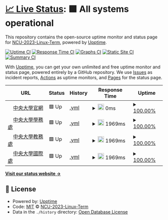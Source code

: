 # [📈 Live Status](https://NCU-2023-Linux-Term.github.io/upptime): <!--live status--> **🟩 All systems operational**

This repository contains the open-source uptime monitor and status page for [NCU-2023-Linux-Term](https://NCU-2023-Linux-Term.github.io/upptime), powered by [Upptime](https://github.com/upptime/upptime).

[![Uptime CI](https://github.com/NCU-2023-Linux-Term/upptime/workflows/Uptime%20CI/badge.svg)](https://github.com/NCU-2023-Linux-Term/upptime/actions?query=workflow%3A%22Uptime+CI%22)
[![Response Time CI](https://github.com/NCU-2023-Linux-Term/upptime/workflows/Response%20Time%20CI/badge.svg)](https://github.com/NCU-2023-Linux-Term/upptime/actions?query=workflow%3A%22Response+Time+CI%22)
[![Graphs CI](https://github.com/NCU-2023-Linux-Term/upptime/workflows/Graphs%20CI/badge.svg)](https://github.com/NCU-2023-Linux-Term/upptime/actions?query=workflow%3A%22Graphs+CI%22)
[![Static Site CI](https://github.com/NCU-2023-Linux-Term/upptime/workflows/Static%20Site%20CI/badge.svg)](https://github.com/NCU-2023-Linux-Term/upptime/actions?query=workflow%3A%22Static+Site+CI%22)
[![Summary CI](https://github.com/NCU-2023-Linux-Term/upptime/workflows/Summary%20CI/badge.svg)](https://github.com/NCU-2023-Linux-Term/upptime/actions?query=workflow%3A%22Summary+CI%22)

With [Upptime](https://upptime.js.org), you can get your own unlimited and free uptime monitor and status page, powered entirely by a GitHub repository. We use [Issues](https://github.com/NCU-2023-Linux-Term/upptime/issues) as incident reports, [Actions](https://github.com/NCU-2023-Linux-Term/upptime/actions) as uptime monitors, and [Pages](https://NCU-2023-Linux-Term.github.io/upptime) for the status page.

<!--start: status pages-->
<!-- This summary is generated by Upptime (https://github.com/upptime/upptime) -->
<!-- Do not edit this manually, your changes will be overwritten -->
<!-- prettier-ignore -->
| URL | Status | History | Response Time | Uptime |
| --- | ------ | ------- | ------------- | ------ |
| <img alt="" src="https://icons.duckduckgo.com/ip3/www.ncu.edu.tw.ico" height="13"> [中央大學官網](https://www.ncu.edu.tw/tw/) | 🟩 Up | [.yml](https://github.com/NCU-2023-Linux-Term/upptime/commits/HEAD/history/.yml) | <details><summary><img alt="Response time graph" src="./graphs//response-time-week.png" height="20"> 0ms</summary><br><a href="https://NCU-2023-Linux-Term.github.io/upptime/history/"><img alt="Response time 0" src="https://img.shields.io/endpoint?url=https%3A%2F%2Fraw.githubusercontent.com%2FNCU-2023-Linux-Term%2Fupptime%2FHEAD%2Fapi%2F%2Fresponse-time.json"></a><br><a href="https://NCU-2023-Linux-Term.github.io/upptime/history/"><img alt="24-hour response time 0" src="https://img.shields.io/endpoint?url=https%3A%2F%2Fraw.githubusercontent.com%2FNCU-2023-Linux-Term%2Fupptime%2FHEAD%2Fapi%2F%2Fresponse-time-day.json"></a><br><a href="https://NCU-2023-Linux-Term.github.io/upptime/history/"><img alt="7-day response time 0" src="https://img.shields.io/endpoint?url=https%3A%2F%2Fraw.githubusercontent.com%2FNCU-2023-Linux-Term%2Fupptime%2FHEAD%2Fapi%2F%2Fresponse-time-week.json"></a><br><a href="https://NCU-2023-Linux-Term.github.io/upptime/history/"><img alt="30-day response time 0" src="https://img.shields.io/endpoint?url=https%3A%2F%2Fraw.githubusercontent.com%2FNCU-2023-Linux-Term%2Fupptime%2FHEAD%2Fapi%2F%2Fresponse-time-month.json"></a><br><a href="https://NCU-2023-Linux-Term.github.io/upptime/history/"><img alt="1-year response time 0" src="https://img.shields.io/endpoint?url=https%3A%2F%2Fraw.githubusercontent.com%2FNCU-2023-Linux-Term%2Fupptime%2FHEAD%2Fapi%2F%2Fresponse-time-year.json"></a></details> | <details><summary><a href="https://NCU-2023-Linux-Term.github.io/upptime/history/">100.00%</a></summary><a href="https://NCU-2023-Linux-Term.github.io/upptime/history/"><img alt="All-time uptime 100.00%" src="https://img.shields.io/endpoint?url=https%3A%2F%2Fraw.githubusercontent.com%2FNCU-2023-Linux-Term%2Fupptime%2FHEAD%2Fapi%2F%2Fuptime.json"></a><br><a href="https://NCU-2023-Linux-Term.github.io/upptime/history/"><img alt="24-hour uptime 100.00%" src="https://img.shields.io/endpoint?url=https%3A%2F%2Fraw.githubusercontent.com%2FNCU-2023-Linux-Term%2Fupptime%2FHEAD%2Fapi%2F%2Fuptime-day.json"></a><br><a href="https://NCU-2023-Linux-Term.github.io/upptime/history/"><img alt="7-day uptime 100.00%" src="https://img.shields.io/endpoint?url=https%3A%2F%2Fraw.githubusercontent.com%2FNCU-2023-Linux-Term%2Fupptime%2FHEAD%2Fapi%2F%2Fuptime-week.json"></a><br><a href="https://NCU-2023-Linux-Term.github.io/upptime/history/"><img alt="30-day uptime 100.00%" src="https://img.shields.io/endpoint?url=https%3A%2F%2Fraw.githubusercontent.com%2FNCU-2023-Linux-Term%2Fupptime%2FHEAD%2Fapi%2F%2Fuptime-month.json"></a><br><a href="https://NCU-2023-Linux-Term.github.io/upptime/history/"><img alt="1-year uptime 100.00%" src="https://img.shields.io/endpoint?url=https%3A%2F%2Fraw.githubusercontent.com%2FNCU-2023-Linux-Term%2Fupptime%2FHEAD%2Fapi%2F%2Fuptime-year.json"></a></details>
| <img alt="" src="https://icons.duckduckgo.com/ip3/osa.ncu.edu.tw.ico" height="13"> [中央大學學務處](https://osa.ncu.edu.tw/) | 🟩 Up | [.yml](https://github.com/NCU-2023-Linux-Term/upptime/commits/HEAD/history/.yml) | <details><summary><img alt="Response time graph" src="./graphs//response-time-week.png" height="20"> 1969ms</summary><br><a href="https://NCU-2023-Linux-Term.github.io/upptime/history/"><img alt="Response time 1969" src="https://img.shields.io/endpoint?url=https%3A%2F%2Fraw.githubusercontent.com%2FNCU-2023-Linux-Term%2Fupptime%2FHEAD%2Fapi%2F%2Fresponse-time.json"></a><br><a href="https://NCU-2023-Linux-Term.github.io/upptime/history/"><img alt="24-hour response time 1969" src="https://img.shields.io/endpoint?url=https%3A%2F%2Fraw.githubusercontent.com%2FNCU-2023-Linux-Term%2Fupptime%2FHEAD%2Fapi%2F%2Fresponse-time-day.json"></a><br><a href="https://NCU-2023-Linux-Term.github.io/upptime/history/"><img alt="7-day response time 1969" src="https://img.shields.io/endpoint?url=https%3A%2F%2Fraw.githubusercontent.com%2FNCU-2023-Linux-Term%2Fupptime%2FHEAD%2Fapi%2F%2Fresponse-time-week.json"></a><br><a href="https://NCU-2023-Linux-Term.github.io/upptime/history/"><img alt="30-day response time 1969" src="https://img.shields.io/endpoint?url=https%3A%2F%2Fraw.githubusercontent.com%2FNCU-2023-Linux-Term%2Fupptime%2FHEAD%2Fapi%2F%2Fresponse-time-month.json"></a><br><a href="https://NCU-2023-Linux-Term.github.io/upptime/history/"><img alt="1-year response time 1969" src="https://img.shields.io/endpoint?url=https%3A%2F%2Fraw.githubusercontent.com%2FNCU-2023-Linux-Term%2Fupptime%2FHEAD%2Fapi%2F%2Fresponse-time-year.json"></a></details> | <details><summary><a href="https://NCU-2023-Linux-Term.github.io/upptime/history/">100.00%</a></summary><a href="https://NCU-2023-Linux-Term.github.io/upptime/history/"><img alt="All-time uptime 100.00%" src="https://img.shields.io/endpoint?url=https%3A%2F%2Fraw.githubusercontent.com%2FNCU-2023-Linux-Term%2Fupptime%2FHEAD%2Fapi%2F%2Fuptime.json"></a><br><a href="https://NCU-2023-Linux-Term.github.io/upptime/history/"><img alt="24-hour uptime 100.00%" src="https://img.shields.io/endpoint?url=https%3A%2F%2Fraw.githubusercontent.com%2FNCU-2023-Linux-Term%2Fupptime%2FHEAD%2Fapi%2F%2Fuptime-day.json"></a><br><a href="https://NCU-2023-Linux-Term.github.io/upptime/history/"><img alt="7-day uptime 100.00%" src="https://img.shields.io/endpoint?url=https%3A%2F%2Fraw.githubusercontent.com%2FNCU-2023-Linux-Term%2Fupptime%2FHEAD%2Fapi%2F%2Fuptime-week.json"></a><br><a href="https://NCU-2023-Linux-Term.github.io/upptime/history/"><img alt="30-day uptime 100.00%" src="https://img.shields.io/endpoint?url=https%3A%2F%2Fraw.githubusercontent.com%2FNCU-2023-Linux-Term%2Fupptime%2FHEAD%2Fapi%2F%2Fuptime-month.json"></a><br><a href="https://NCU-2023-Linux-Term.github.io/upptime/history/"><img alt="1-year uptime 100.00%" src="https://img.shields.io/endpoint?url=https%3A%2F%2Fraw.githubusercontent.com%2FNCU-2023-Linux-Term%2Fupptime%2FHEAD%2Fapi%2F%2Fuptime-year.json"></a></details>
| <img alt="" src="https://icons.duckduckgo.com/ip3/pdc.adm.ncu.edu.tw.ico" height="13"> [中央大學教務處](https://pdc.adm.ncu.edu.tw/) | 🟩 Up | [.yml](https://github.com/NCU-2023-Linux-Term/upptime/commits/HEAD/history/.yml) | <details><summary><img alt="Response time graph" src="./graphs//response-time-week.png" height="20"> 1969ms</summary><br><a href="https://NCU-2023-Linux-Term.github.io/upptime/history/"><img alt="Response time 1969" src="https://img.shields.io/endpoint?url=https%3A%2F%2Fraw.githubusercontent.com%2FNCU-2023-Linux-Term%2Fupptime%2FHEAD%2Fapi%2F%2Fresponse-time.json"></a><br><a href="https://NCU-2023-Linux-Term.github.io/upptime/history/"><img alt="24-hour response time 1969" src="https://img.shields.io/endpoint?url=https%3A%2F%2Fraw.githubusercontent.com%2FNCU-2023-Linux-Term%2Fupptime%2FHEAD%2Fapi%2F%2Fresponse-time-day.json"></a><br><a href="https://NCU-2023-Linux-Term.github.io/upptime/history/"><img alt="7-day response time 1969" src="https://img.shields.io/endpoint?url=https%3A%2F%2Fraw.githubusercontent.com%2FNCU-2023-Linux-Term%2Fupptime%2FHEAD%2Fapi%2F%2Fresponse-time-week.json"></a><br><a href="https://NCU-2023-Linux-Term.github.io/upptime/history/"><img alt="30-day response time 1969" src="https://img.shields.io/endpoint?url=https%3A%2F%2Fraw.githubusercontent.com%2FNCU-2023-Linux-Term%2Fupptime%2FHEAD%2Fapi%2F%2Fresponse-time-month.json"></a><br><a href="https://NCU-2023-Linux-Term.github.io/upptime/history/"><img alt="1-year response time 1969" src="https://img.shields.io/endpoint?url=https%3A%2F%2Fraw.githubusercontent.com%2FNCU-2023-Linux-Term%2Fupptime%2FHEAD%2Fapi%2F%2Fresponse-time-year.json"></a></details> | <details><summary><a href="https://NCU-2023-Linux-Term.github.io/upptime/history/">100.00%</a></summary><a href="https://NCU-2023-Linux-Term.github.io/upptime/history/"><img alt="All-time uptime 100.00%" src="https://img.shields.io/endpoint?url=https%3A%2F%2Fraw.githubusercontent.com%2FNCU-2023-Linux-Term%2Fupptime%2FHEAD%2Fapi%2F%2Fuptime.json"></a><br><a href="https://NCU-2023-Linux-Term.github.io/upptime/history/"><img alt="24-hour uptime 100.00%" src="https://img.shields.io/endpoint?url=https%3A%2F%2Fraw.githubusercontent.com%2FNCU-2023-Linux-Term%2Fupptime%2FHEAD%2Fapi%2F%2Fuptime-day.json"></a><br><a href="https://NCU-2023-Linux-Term.github.io/upptime/history/"><img alt="7-day uptime 100.00%" src="https://img.shields.io/endpoint?url=https%3A%2F%2Fraw.githubusercontent.com%2FNCU-2023-Linux-Term%2Fupptime%2FHEAD%2Fapi%2F%2Fuptime-week.json"></a><br><a href="https://NCU-2023-Linux-Term.github.io/upptime/history/"><img alt="30-day uptime 100.00%" src="https://img.shields.io/endpoint?url=https%3A%2F%2Fraw.githubusercontent.com%2FNCU-2023-Linux-Term%2Fupptime%2FHEAD%2Fapi%2F%2Fuptime-month.json"></a><br><a href="https://NCU-2023-Linux-Term.github.io/upptime/history/"><img alt="1-year uptime 100.00%" src="https://img.shields.io/endpoint?url=https%3A%2F%2Fraw.githubusercontent.com%2FNCU-2023-Linux-Term%2Fupptime%2FHEAD%2Fapi%2F%2Fuptime-year.json"></a></details>
| <img alt="" src="https://icons.duckduckgo.com/ip3/www.oia.ncu.edu.tw.ico" height="13"> [中央大學國際處](https://www.oia.ncu.edu.tw/index.php/tw/) | 🟩 Up | [.yml](https://github.com/NCU-2023-Linux-Term/upptime/commits/HEAD/history/.yml) | <details><summary><img alt="Response time graph" src="./graphs//response-time-week.png" height="20"> 1969ms</summary><br><a href="https://NCU-2023-Linux-Term.github.io/upptime/history/"><img alt="Response time 1969" src="https://img.shields.io/endpoint?url=https%3A%2F%2Fraw.githubusercontent.com%2FNCU-2023-Linux-Term%2Fupptime%2FHEAD%2Fapi%2F%2Fresponse-time.json"></a><br><a href="https://NCU-2023-Linux-Term.github.io/upptime/history/"><img alt="24-hour response time 1969" src="https://img.shields.io/endpoint?url=https%3A%2F%2Fraw.githubusercontent.com%2FNCU-2023-Linux-Term%2Fupptime%2FHEAD%2Fapi%2F%2Fresponse-time-day.json"></a><br><a href="https://NCU-2023-Linux-Term.github.io/upptime/history/"><img alt="7-day response time 1969" src="https://img.shields.io/endpoint?url=https%3A%2F%2Fraw.githubusercontent.com%2FNCU-2023-Linux-Term%2Fupptime%2FHEAD%2Fapi%2F%2Fresponse-time-week.json"></a><br><a href="https://NCU-2023-Linux-Term.github.io/upptime/history/"><img alt="30-day response time 1969" src="https://img.shields.io/endpoint?url=https%3A%2F%2Fraw.githubusercontent.com%2FNCU-2023-Linux-Term%2Fupptime%2FHEAD%2Fapi%2F%2Fresponse-time-month.json"></a><br><a href="https://NCU-2023-Linux-Term.github.io/upptime/history/"><img alt="1-year response time 1969" src="https://img.shields.io/endpoint?url=https%3A%2F%2Fraw.githubusercontent.com%2FNCU-2023-Linux-Term%2Fupptime%2FHEAD%2Fapi%2F%2Fresponse-time-year.json"></a></details> | <details><summary><a href="https://NCU-2023-Linux-Term.github.io/upptime/history/">100.00%</a></summary><a href="https://NCU-2023-Linux-Term.github.io/upptime/history/"><img alt="All-time uptime 100.00%" src="https://img.shields.io/endpoint?url=https%3A%2F%2Fraw.githubusercontent.com%2FNCU-2023-Linux-Term%2Fupptime%2FHEAD%2Fapi%2F%2Fuptime.json"></a><br><a href="https://NCU-2023-Linux-Term.github.io/upptime/history/"><img alt="24-hour uptime 100.00%" src="https://img.shields.io/endpoint?url=https%3A%2F%2Fraw.githubusercontent.com%2FNCU-2023-Linux-Term%2Fupptime%2FHEAD%2Fapi%2F%2Fuptime-day.json"></a><br><a href="https://NCU-2023-Linux-Term.github.io/upptime/history/"><img alt="7-day uptime 100.00%" src="https://img.shields.io/endpoint?url=https%3A%2F%2Fraw.githubusercontent.com%2FNCU-2023-Linux-Term%2Fupptime%2FHEAD%2Fapi%2F%2Fuptime-week.json"></a><br><a href="https://NCU-2023-Linux-Term.github.io/upptime/history/"><img alt="30-day uptime 100.00%" src="https://img.shields.io/endpoint?url=https%3A%2F%2Fraw.githubusercontent.com%2FNCU-2023-Linux-Term%2Fupptime%2FHEAD%2Fapi%2F%2Fuptime-month.json"></a><br><a href="https://NCU-2023-Linux-Term.github.io/upptime/history/"><img alt="1-year uptime 100.00%" src="https://img.shields.io/endpoint?url=https%3A%2F%2Fraw.githubusercontent.com%2FNCU-2023-Linux-Term%2Fupptime%2FHEAD%2Fapi%2F%2Fuptime-year.json"></a></details>

<!--end: status pages-->

[**Visit our status website →**](https://NCU-2023-Linux-Term.github.io/upptime)

## 📄 License

- Powered by: [Upptime](https://github.com/upptime/upptime)
- Code: [MIT](./LICENSE) © [NCU-2023-Linux-Term](https://NCU-2023-Linux-Term.github.io/upptime)
- Data in the `./history` directory: [Open Database License](https://opendatacommons.org/licenses/odbl/1-0/)
